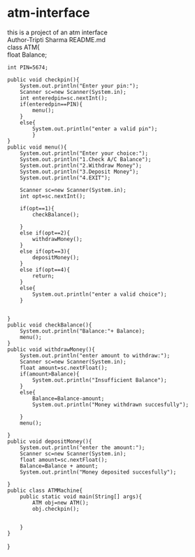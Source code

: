 # atm-interface
this is a project of an atm interface
<br>
Author-Tripti Sharma
README.md
<br>
class ATM{
<br>
    float Balance;

    int PIN=5674;

    public void checkpin(){
        System.out.println("Enter your pin:");
        Scanner sc=new Scanner(System.in);
        int enteredpin=sc.nextInt();
        if(enteredpin==PIN){
            menu();
        }
        else{
            System.out.println("enter a valid pin");
            }
    }
    public void menu(){
        System.out.println("Enter your choice:");
        System.out.println("1.Check A/C Balance");
        System.out.println("2.Withdraw Money");
        System.out.println("3.Deposit Money");
        System.out.println("4.EXIT");

        Scanner sc=new Scanner(System.in);
        int opt=sc.nextInt();

        if(opt==1){
            checkBalance();

        }
        else if(opt==2){
            withdrawMoney();
        }
        else if(opt==3){
            depositMoney();
        }
        else if(opt==4){
            return;
        }
        else{
            System.out.println("enter a valid choice");
        }


    }
    public void checkBalance(){
        System.out.println("Balance:"+ Balance);
        menu();
    }
    public void withdrawMoney(){
        System.out.println("enter amount to withdraw:");
        Scanner sc=new Scanner(System.in);
        float amount=sc.nextFloat();
        if(amount>Balance){
            System.out.println("Insufficient Balance");
        }
        else{
            Balance=Balance-amount;
            System.out.println("Money withdrawn succesfully");

        }
        menu();

    }
    public void depositMoney(){
        System.out.println("enter the amount:");
        Scanner sc=new Scanner(System.in);
        float amount=sc.nextFloat();
        Balance=Balance + amount;
        System.out.println("Money deposited succesfully");

    }
    public class ATMMachine{
        public static void main(String[] args){
            ATM obj=new ATM();
            obj.checkpin();


        }
    }
}





